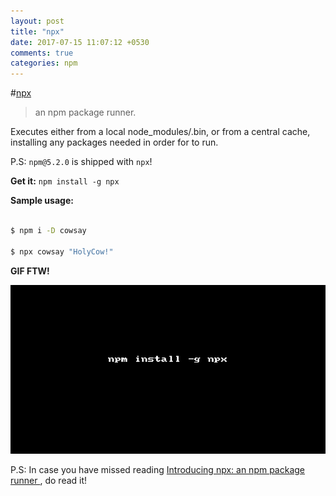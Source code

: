 ```yaml
---
layout: post
title: "npx"
date: 2017-07-15 11:07:12 +0530
comments: true
categories: npm 
---
```


#[npx](https://www.npmjs.com/package/npx)
> an npm package runner.

Executes <command> either from a local node_modules/.bin, or from a central cache, installing any packages needed in order for <command> to run.

P.S: `npm@5.2.0` is shipped with `npx`!

__Get it:__ `npm install -g npx`

__Sample usage:__

```sh

$ npm i -D cowsay

$ npx cowsay "HolyCow!"

```

__GIF FTW!__

![npx.gif](/images/npx/npx.gif)


P.S: In case you have missed reading [Introducing npx: an npm package runner
](https://medium.com/@maybekatz/introducing-npx-an-npm-package-runner-55f7d4bd282b), do read it!

